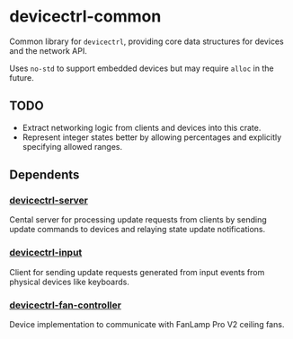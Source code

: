 # devicectrl-common

Common library for `devicectrl`, providing core data structures for devices and the network API.

Uses `no-std` to support embedded devices but may require `alloc` in the future.

## TODO

- Extract networking logic from clients and devices into this crate.
- Represent integer states better by allowing percentages and explicitly specifying allowed ranges.

## Dependents

### [devicectrl-server](https://github.com/MatthewCash/devicectrl-server)

Cental server for processing update requests from clients by sending update commands to devices and relaying state update notifications.

### [devicectrl-input](https://github.com/MatthewCash/devicectrl-input)

Client for sending update requests generated from input events from physical devices like keyboards.

### [devicectrl-fan-controller](https://github.com/MatthewCash/devicectrl-fan-controller)

Device implementation to communicate with FanLamp Pro V2 ceiling fans.
